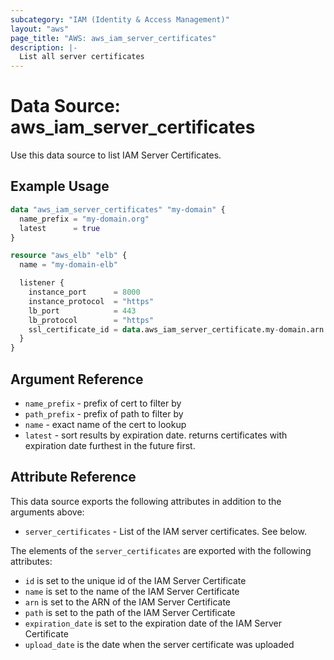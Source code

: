 ```yaml
---
subcategory: "IAM (Identity & Access Management)"
layout: "aws"
page_title: "AWS: aws_iam_server_certificates"
description: |-
  List all server certificates
---
```


# Data Source: aws_iam_server_certificates

Use this data source to list IAM Server Certificates.

## Example Usage

```terraform
data "aws_iam_server_certificates" "my-domain" {
  name_prefix = "my-domain.org"
  latest      = true
}

resource "aws_elb" "elb" {
  name = "my-domain-elb"

  listener {
    instance_port      = 8000
    instance_protocol  = "https"
    lb_port            = 443
    lb_protocol        = "https"
    ssl_certificate_id = data.aws_iam_server_certificate.my-domain.arn
  }
}
```

## Argument Reference

* `name_prefix` - prefix of cert to filter by
* `path_prefix` - prefix of path to filter by
* `name` - exact name of the cert to lookup
* `latest` - sort results by expiration date. returns certificates with expiration date furthest in the future first.

## Attribute Reference

This data source exports the following attributes in addition to the arguments above:

* `server_certificates` - List of the IAM server certificates. See below.

The elements of the `server_certificates` are exported with the following attributes:

* `id` is set to the unique id of the IAM Server Certificate
* `name` is set to the name of the IAM Server Certificate
* `arn` is set to the ARN of the IAM Server Certificate
* `path` is set to the path of the IAM Server Certificate
* `expiration_date` is set to the expiration date of the IAM Server Certificate
* `upload_date` is the date when the server certificate was uploaded
